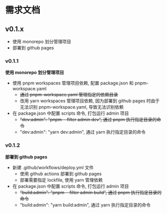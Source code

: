 # 需求文档

## v0.1.x

- 使用 monorepo 划分管理项目
- 部署到 github pages

### v0.1.1

**使用 monorepo 划分管理项目**

- 使用 pnpm workspaces 管理项目依赖, 配置 package.json 和 pnpm-workspace.yaml
  - ~~通过 pnpm-workspace.yaml 管理指定的依赖目录~~
  - 改用 yarn workspaces 管理项目依赖, 因为部署到 github pages 时由于无法识别 pnpm-workspace.yaml, 导致无法识别依赖
- 在 package.json 中配置 scripts 命令, 打包运行 admin 项目
  - ~~"dev:admin": "pnpm --filter admin dev", 通过 pnpm 执行指定目录的命令~~
  - "dev:admin": "yarn dev:admin", 通过 yarn 执行指定目录的命令

### v0.1.2

**部署到 github pages**

- 新建 .github/workflows/deploy.yml 文件
  - 使用 github actions 部署到 github pages
  - 部署需要指定 lockfile, 使用 yarn 管理依赖
- 在 package.json 中配置 scripts 命令, 打包运行 admin 项目
  - ~~"build:admin": "pnpm --filter admin build", 通过 pnpm 执行指定目录的命令~~
  - "build:admin": "yarn build:admin", 通过 yarn 执行指定目录的命令
